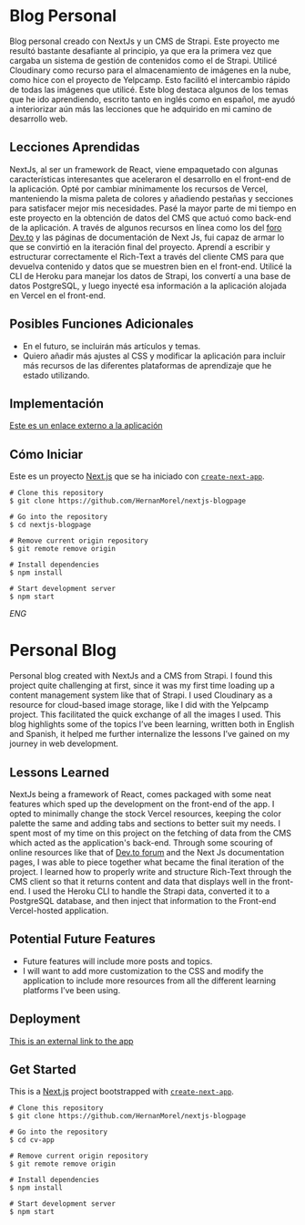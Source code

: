 # Blog Personal

Blog personal creado con NextJs y un CMS de Strapi. Este proyecto me resultó bastante desafiante al principio, ya que era la primera vez que cargaba un sistema de gestión de contenidos como el de Strapi. Utilicé Cloudinary como recurso para el almacenamiento de imágenes en la nube, como hice con el proyecto de Yelpcamp. Esto facilitó el intercambio rápido de todas las imágenes que utilicé.  Este blog destaca algunos de los temas que he ido aprendiendo, escrito tanto en inglés como en español, me ayudó a interiorizar aún más las lecciones que he adquirido en mi camino de desarrollo web.

## Lecciones Aprendidas

NextJs, al ser un framework de React, viene empaquetado con algunas características interesantes que aceleraron el desarrollo en el front-end de la aplicación. Opté por cambiar mínimamente los recursos de Vercel, manteniendo la misma paleta de colores y añadiendo pestañas y secciones para satisfacer mejor mis necesidades. Pasé la mayor parte de mi tiempo en este proyecto en la obtención de datos del CMS que actuó como back-end de la aplicación. A través de algunos recursos en línea como los del [foro Dev.to](https://dev.to/t/nextjs) y las páginas de documentación de Next Js, fui capaz de armar lo que se convirtió en la iteración final del proyecto. Aprendí a escribir y estructurar correctamente el Rich-Text a través del cliente CMS para que devuelva contenido y datos que se muestren bien en el front-end. Utilicé la CLI de Heroku para manejar los datos de Strapi, los convertí a una base de datos PostgreSQL, y luego inyecté esa información a la aplicación alojada en Vercel en el front-end.

## Posibles Funciones Adicionales

* En el futuro, se incluirán más artículos y temas.
* Quiero añadir más ajustes al CSS y modificar la aplicación para incluir más recursos de las diferentes plataformas de aprendizaje que he estado utilizando.

## Implementación

[Este es un enlace externo a la aplicación](https://nextjs-blogpage.vercel.app/)


## Cómo Iniciar

Este es un proyecto [Next.js](https://nextjs.org/) que se ha iniciado con  [`create-next-app`](https://github.com/vercel/next.js/tree/canary/packages/create-next-app).

``` 
# Clone this repository
$ git clone https://github.com/HernanMorel/nextjs-blogpage

# Go into the repository
$ cd nextjs-blogpage

# Remove current origin repository
$ git remote remove origin

```

```
# Install dependencies
$ npm install

# Start development server
$ npm start

```

*ENG*




# Personal Blog

Personal blog created with NextJs and a CMS from Strapi. I found this project quite challenging at first, since it was my first time loading up a content management system like that of Strapi. I used Cloudinary as a resource for cloud-based image storage, like I did with the Yelpcamp project. This facilitated the quick exchange of all the images I used.  This blog highlights some of the topics I’ve been learning, written both in English and Spanish, it helped me further internalize the lessons I’ve gained on my journey in web development.

## Lessons Learned

NextJs being a framework of React, comes packaged with some neat features which sped up the development on the front-end of the app. I opted to minimally change the stock Vercel resources, keeping the color palette the same and adding tabs and sections to better suit my needs. I spent most of my time on this project on the fetching of data from the CMS which acted as the application's back-end. Through some scouring of online resources like that of [Dev.to forum](https://dev.to/t/nextjs) and the Next Js documentation pages, I was able to piece together what became the final iteration of the project. I learned how to properly write and structure Rich-Text through the CMS client so that it returns content and data that displays well in the front-end. I used the Heroku CLI to handle the Strapi data, converted it to a PostgreSQL database, and then inject that information to the Front-end Vercel-hosted application.

## Potential Future Features

* Future features will include more posts and topics.
* I will want to add more customization to the CSS and modify the application to include more resources from all the different learning platforms I’ve been using.

## Deployment

[This is an external link to the app](https://nextjs-blogpage.vercel.app/)

## Get Started

This is a [Next.js](https://nextjs.org/) project bootstrapped with [`create-next-app`](https://github.com/vercel/next.js/tree/canary/packages/create-next-app).

``` 
# Clone this repository
$ git clone https://github.com/HernanMorel/nextjs-blogpage

# Go into the repository
$ cd cv-app

# Remove current origin repository
$ git remote remove origin

```


```
# Install dependencies
$ npm install

# Start development server
$ npm start

```



